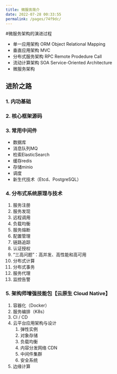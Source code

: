 ```yaml
---
title: 微服务简介
date: 2022-07-28 00:33:55
permalink: /pages/74f9dc/
---
```



#微服务架构的演进过程
- 单一应用架构 ORM Object Relational Mapping 
- 垂直应用架构 MVC 
- 分布式服务架构 RPC Remote Prodedure Call 
- 流动计算架构 SOA Service-Oriented Architecture 
- 微服务架构


## 进阶之路
### 1. 内功基础
### 2. 核心框架源码
### 3. 常用中间件
- 数据库 
- 消息队列MQ 
- 检索ElasticSearch 
- 缓存redis 
- 存储minio 
- 调度 
- 新生代技术（Etcd、PostgreSQL）

### 4. 分布式系统原理与技术
1. 服务注册 
2. 服务发现 
3. 远程调用 
4. 负载均衡 
5. 服务熔断 
6. 配置管理 
7. 链路追踪 
8. 认证授权 
9. “三高问题”：高并发、高性能和高可用 
10. 分布式计算 
11. 分布式事务 
12. 服务代理 
13. 监控告警

### 5. 架构师增强技能包【云原生 Cloud Native】
1. 容器化（Docker） 
2. 服务编排（K8s） 
3. CI / CD 
4. 云平台应用架构与设计 
   1. 弹性实例 
   2. 对象存储 
   3. 负载均衡 
   4. 内容分发网络 CDN 
   5. 中间件集群 
   6. 安全系统 
5. 边缘计算